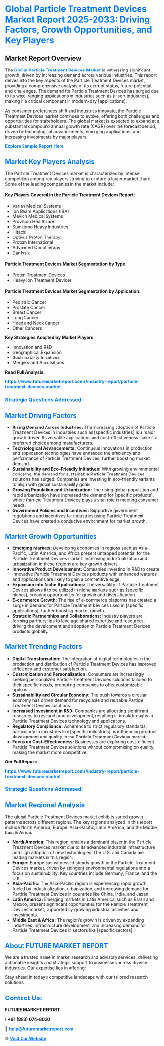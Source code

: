 <h1 style="color: #007BFF;">Global Particle Treatment Devices Market Report 2025-2033: Driving Factors, Growth Opportunities, and Key Players</h1>

<section id="overview">
<h2>Market Report Overview</h2>
<p>The <a href="https://www.futuremarketreport.com//industry-report/particle-treatment-devices-market" style="color: #007BFF; text-decoration: none;"><strong>Global Particle Treatment Devices Market</strong></a> is witnessing significant growth, driven by increasing demand across various industries. This report delves into the key aspects of the Particle Treatment Devices market, providing a comprehensive analysis of its current status, future potential, and challenges. The demand for Particle Treatment Devices has surged due to its wide-ranging applications in industries such as [insert industries], making it a critical component in modern-day [applications].</p>
<p>As consumer preferences shift and industries innovate, the Particle Treatment Devices market continues to evolve, offering both challenges and opportunities for stakeholders. The global market is expected to expand at a substantial compound annual growth rate (CAGR) over the forecast period, driven by technological advancements, emerging applications, and increasing investments by major players.</p>
</section>

<section id="overview">
<p><a href="https://www.futuremarketreport.com//request-sample/reportId=45408" style="color: #007BFF; text-decoration: none;"><strong>Explore Sample Report Here</strong></a></p>
</section>

<section id="key-players">
<h2 style="color: #007BFF;">Market Key Players Analysis</h2>
<p>The Particle Treatment Devices market is characterized by intense competition among key players striving to capture a larger market share. Some of the leading companies in the market include:</p>
<h4>Key Players Covered in the Particle Treatment Devices Report:</h4>
<ul><li>Varian Medical Systems</li><li>Ion Beam Applications (IBA)</li><li>Mevion Medical Systems</li><li>Provision Healthcare</li><li>Sumitomo Heavy Industries</li><li>Hitachi</li><li>Optivus Proton Therapy</li><li>Protom International</li><li>Advanced Oncotherapy</li><li>Danfysik</li></ul>
<h4>Particle Treatment Devices Market Segmentation by Type:</h4>
<ul><li>Proton Treatment Devices</li><li>Heavy Ion Treatment Devices</li></ul>

<h4>Particle Treatment Devices Market Segmentation by Application:</h4>
<ul><li>Pediatric Cancer</li><li>Prostate Cancer</li><li>Breast Cancer</li><li>Lung Cancer</li><li>Head and Neck Cancer</li><li>Other Cancers</li></ul>
<p><strong>Key Strategies Adopted by Market Players:</strong></p>
<ul>
<li>Innovation and R&D</li>
<li>Geographical Expansion</li>
<li>Sustainability Initiatives</li>
<li>Mergers and Acquisitions</li>
</ul>
</section>

<section>
<p><strong>Read Full Analysis: </strong></p><a href="https://www.futuremarketreport.com//industry-report/particle-treatment-devices-market" style="color: #007BFF; text-decoration: none;"><strong>https://www.futuremarketreport.com//industry-report/particle-treatment-devices-market</strong></a>
<h3 style="color: #007BFF;">Strategic Questions Addressed:</h3>
</section>

<section id="driving-factors">
<h2 style="color: #007BFF;">Market Driving Factors</h2>
<ul>
<li><strong>Rising Demand Across Industries:</strong> The increasing adoption of Particle Treatment Devices in industries such as [specific industries] is a major growth driver. Its versatile applications and cost-effectiveness make it a preferred choice among manufacturers.</li>
<li><strong>Technological Advancements:</strong> Continuous innovations in production and application technologies have enhanced the efficiency and performance of Particle Treatment Devices, further boosting market demand.</li>
<li><strong>Sustainability and Eco-Friendly Initiatives:</strong> With growing environmental concerns, the demand for sustainable Particle Treatment Devices solutions has surged. Companies are investing in eco-friendly variants to align with global sustainability goals.</li>
<li><strong>Growing Population and Urbanization:</strong> The rising global population and rapid urbanization have increased the demand for [specific products], where Particle Treatment Devices plays a vital role in meeting consumer needs.</li>
<li><strong>Government Policies and Incentives:</strong> Supportive government regulations and incentives for industries using Particle Treatment Devices have created a conducive environment for market growth.</li>
</ul>
</section>

<section id="growth-opportunities">
<h2 style="color: #007BFF;">Market Growth Opportunities</h2>
<ul>
<li><strong>Emerging Markets:</strong> Developing economies in regions such as Asia-Pacific, Latin America, and Africa present untapped potential for the Particle Treatment Devices market. Increasing industrialization and urbanization in these regions are key growth drivers.</li>
<li><strong>Innovative Product Development:</strong> Companies investing in R&D to create innovative Particle Treatment Devices products with enhanced features and applications are likely to gain a competitive edge.</li>
<li><strong>Expansion into Niche Applications:</strong> The versatility of Particle Treatment Devices allows it to be utilized in niche markets such as [specific niches], creating opportunities for growth and diversification.</li>
<li><strong>E-commerce Growth:</strong> The rise of e-commerce platforms has created a surge in demand for Particle Treatment Devices used in [specific applications], further boosting market growth.</li>
<li><strong>Strategic Partnerships and Collaborations:</strong> Industry players are forming partnerships to leverage shared expertise and resources, driving the development and adoption of Particle Treatment Devices products globally.</li>
</ul>
</section>

<section id="trending-factors">
<h2 style="color: #007BFF;">Market Trending Factors</h2>
<ul>
<li><strong>Digital Transformation:</strong> The integration of digital technologies in the production and distribution of Particle Treatment Devices has improved efficiency and customer satisfaction.</li>
<li><strong>Customization and Personalization:</strong> Consumers are increasingly seeking personalized Particle Treatment Devices solutions tailored to their specific needs, prompting companies to offer customizable options.</li>
<li><strong>Sustainability and Circular Economy:</strong> The push towards a circular economy has driven demand for recyclable and reusable Particle Treatment Devices solutions.</li>
<li><strong>Increased Investment in R&D:</strong> Companies are allocating significant resources to research and development, resulting in breakthroughs in Particle Treatment Devices technology and applications.</li>
<li><strong>Regulatory Compliance:</strong> Adherence to strict regulatory standards, particularly in industries like [specific industries], is influencing product development and quality in the Particle Treatment Devices market.</li>
<li><strong>Focus on Cost-Effectiveness:</strong> Businesses are exploring cost-efficient Particle Treatment Devices solutions without compromising on quality, making the market more competitive.</li>
</ul>
</section>

<section>
<p><strong>Get Full Report: </strong></p><a href="https://www.futuremarketreport.com//industry-report/particle-treatment-devices-market" style="color: #007BFF; text-decoration: none;"><strong>https://www.futuremarketreport.com//industry-report/particle-treatment-devices-market</strong></a>
<h3 style="color: #007BFF;">Strategic Questions Addressed:</h3>
</section>


<section id="regional-analysis">
<h2 style="color: #007BFF;">Market Regional Analysis</h2>
<p>The global Particle Treatment Devices market exhibits varied growth patterns across different regions. The key regions analyzed in this report include North America, Europe, Asia-Pacific, Latin America, and the Middle East & Africa:</p>
<ul>
<li><strong>North America:</strong> This region remains a dominant player in the Particle Treatment Devices market due to its advanced industrial infrastructure and high adoption of new technologies. The U.S. and Canada are leading markets in this region.</li>
<li><strong>Europe:</strong> Europe has witnessed steady growth in the Particle Treatment Devices market, driven by stringent environmental regulations and a focus on sustainability. Key countries include Germany, France, and the U.K.</li>
<li><strong>Asia-Pacific:</strong> The Asia-Pacific region is experiencing rapid growth, fueled by industrialization, urbanization, and increasing demand for Particle Treatment Devices in countries like China, India, and Japan.</li>
<li><strong>Latin America:</strong> Emerging markets in Latin America, such as Brazil and Mexico, present significant opportunities for the Particle Treatment Devices market, supported by growing industrial activities and investments.</li>
<li><strong>Middle East & Africa:</strong> The region’s growth is driven by expanding industries, infrastructure development, and increasing demand for Particle Treatment Devices in sectors like [specific sectors].</li>
</ul>
</section>

<footer>
<h2 style="color: #007BFF;">About FUTURE MARKET REPORT</h2>
<p>We are a trusted name in market research and advisory services, delivering actionable insights and strategic support to businesses across diverse industries. Our expertise lies in offering:</p>

<p>Stay ahead in today’s competitive landscape with our tailored research solutions.</p>

<h2 style="color: #007BFF;">Contact Us:</h2>
<p><strong>FUTURE MARKET REPORT</strong></p>
<p>📞 <strong>+91 (883) 074-8030</strong></p>
<p>📧 <strong><a href="mailto:help@futuremarketreport.com" style="color: #007BFF;">help@futuremarketreport.com</a></strong></p>
<p>🌐 <strong><a href="https://www.futuremarketreport.com/" style="color: #007BFF;">Visit Our Website</a></strong></p>
</footer>